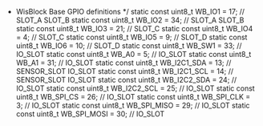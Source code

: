  * WisBlock Base GPIO definitions
 */
	static const uint8_t WB_IO1 = 17;	   // SLOT_A SLOT_B
	static const uint8_t WB_IO2 = 34;	   // SLOT_A SLOT_B
	static const uint8_t WB_IO3 = 21;	   // SLOT_C
	static const uint8_t WB_IO4 = 4;	   // SLOT_C
	static const uint8_t WB_IO5 = 9;	   // SLOT_D
	static const uint8_t WB_IO6 = 10;	   // SLOT_D
	static const uint8_t WB_SW1 = 33;	   // IO_SLOT
	static const uint8_t WB_A0 = 5;		   // IO_SLOT
	static const uint8_t WB_A1 = 31;	   // IO_SLOT
	static const uint8_t WB_I2C1_SDA = 13; // SENSOR_SLOT IO_SLOT
	static const uint8_t WB_I2C1_SCL = 14; // SENSOR_SLOT IO_SLOT
	static const uint8_t WB_I2C2_SDA = 24; // IO_SLOT
	static const uint8_t WB_I2C2_SCL = 25; // IO_SLOT
	static const uint8_t WB_SPI_CS = 26;   // IO_SLOT
	static const uint8_t WB_SPI_CLK = 3;   // IO_SLOT
	static const uint8_t WB_SPI_MISO = 29; // IO_SLOT
	static const uint8_t WB_SPI_MOSI = 30; // IO_SLOT
